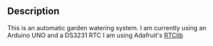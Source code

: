 ## Description
This is an automatic garden watering system.
I am currently using an Arduino UNO and a DS3231 RTC 
I am using Adafruit's [RTClib](https://github.com/adafruit/RTClib/find/master)
